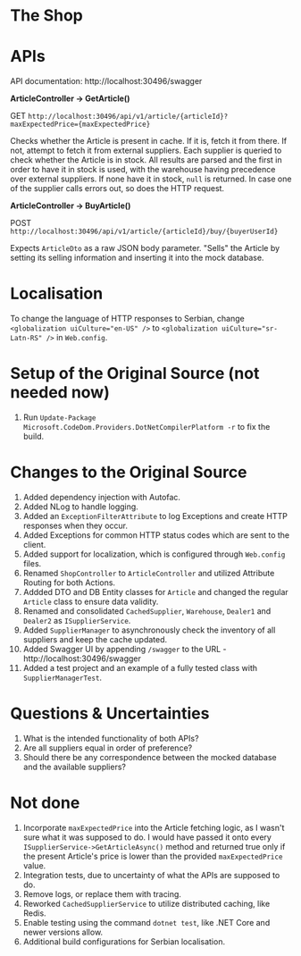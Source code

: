 # The Shop

# APIs
API documentation: http://localhost:30496/swagger

**ArticleController -> GetArticle()**

GET `http://localhost:30496/api/v1/article/{articleId}?maxExpectedPrice={maxExpectedPrice}`

Checks whether the Article is present in cache. If it is, fetch it from there. If not, attempt to fetch it from external suppliers. Each supplier is queried to check whether the Article is in stock. All results are parsed and the first in order to have it in stock is used, with the warehouse having precedence over external suppliers. If none have it in stock, `null` is returned. In case one of the supplier calls errors out, so does the HTTP request.

**ArticleController -> BuyArticle()**

POST `http://localhost:30496/api/v1/article/{articleId}/buy/{buyerUserId}`

Expects `ArticleDto` as a raw JSON body parameter. "Sells" the Article by setting its selling information and inserting it into the mock database. 

# Localisation
To change the language of HTTP responses to Serbian, change `<globalization uiCulture="en-US" />` to `<globalization uiCulture="sr-Latn-RS" />` in `Web.config`.

# Setup of the Original Source (not needed now)
1. Run `Update-Package Microsoft.CodeDom.Providers.DotNetCompilerPlatform -r` to fix the build.

# Changes to the Original Source
1. Added dependency injection with Autofac.
2. Added NLog to handle logging.
3. Added an `ExceptionFilterAttribute` to log Exceptions and create HTTP responses when they occur.
4. Added Exceptions for common HTTP status codes which are sent to the client.
5. Added support for localization, which is configured through `Web.config` files.
6. Renamed `ShopController` to `ArticleController` and utilized Attribute Routing for both Actions.
7. Addded DTO and DB Entity classes for `Article` and changed the regular `Article` class to ensure data validity.
8. Renamed and consolidated `CachedSupplier`, `Warehouse`, `Dealer1` and `Dealer2` as `ISupplierService`.
9. Added `SupplierManager` to asynchronously check the inventory of all suppliers and keep the cache updated.
10. Added Swagger UI by appending `/swagger` to the URL - http://localhost:30496/swagger
11. Added a test project and an example of a fully tested class with `SupplierManagerTest`.

# Questions & Uncertainties
1. What is the intended functionality of both APIs?
2. Are all suppliers equal in order of preference?
3. Should there be any correspondence between the mocked database and the available suppliers?

# Not done
1. Incorporate `maxExpectedPrice` into the Article fetching logic, as I wasn't sure what it was supposed to do. I would have passed it onto every `ISupplierService->GetArticleAsync()` method and returned true only if the present Article's price is lower than the provided `maxExpectedPrice` value.
2. Integration tests, due to uncertainty of what the APIs are supposed to do.
3. Remove logs, or replace them with tracing.
4. Reworked `CachedSupplierService` to utilize distributed caching, like Redis.
5. Enable testing using the command `dotnet test`, like .NET Core and newer versions allow.
6. Additional build configurations for Serbian localisation.
